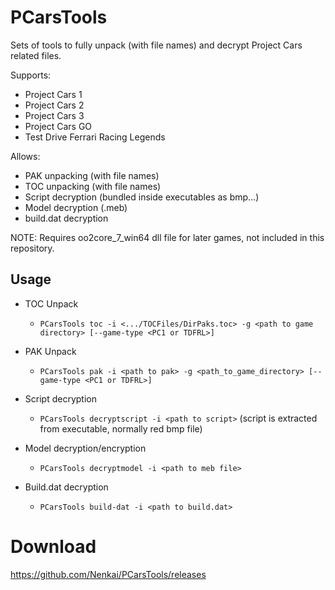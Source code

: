 # PCarsTools

Sets of tools to fully unpack (with file names) and decrypt Project Cars related files. 

Supports:
* Project Cars 1
* Project Cars 2
* Project Cars 3
* Project Cars GO
* Test Drive Ferrari Racing Legends

Allows:
- PAK unpacking (with file names)
- TOC unpacking (with file names)
- Script decryption (bundled inside executables as bmp...)
- Model decryption (.meb)
- build.dat decryption

NOTE: Requires oo2core_7_win64 dll file for later games, not included in this repository.

## Usage

* TOC Unpack
  * `PCarsTools toc -i <.../TOCFiles/DirPaks.toc> -g <path to game directory> [--game-type <PC1 or TDFRL>]`
  
* PAK Unpack
  * `PCarsTools pak -i <path to pak> -g <path_to_game_directory> [--game-type <PC1 or TDFRL>]`
  
* Script decryption
  * `PCarsTools decryptscript -i <path to script>` (script is extracted from executable, normally red bmp file)
  
* Model decryption/encryption
  * `PCarsTools decryptmodel -i <path to meb file>`
  
* Build.dat decryption
  * `PCarsTools build-dat -i <path to build.dat>`
  
# Download
https://github.com/Nenkai/PCarsTools/releases
